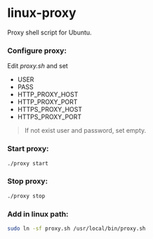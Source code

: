 linux-proxy
===
Proxy shell script for Ubuntu.

### Configure proxy:
Edit *proxy.sh* and set
* USER
* PASS
* HTTP_PROXY_HOST
* HTTP_PROXY_PORT
* HTTPS_PROXY_HOST
* HTTPS_PROXY_PORT

> If not exist user and password, set empty.

### Start proxy:
```sh
./proxy start
```

### Stop proxy:
```sh
./proxy stop
```

### Add in linux path:
```sh
sudo ln -sf proxy.sh /usr/local/bin/proxy.sh
```
